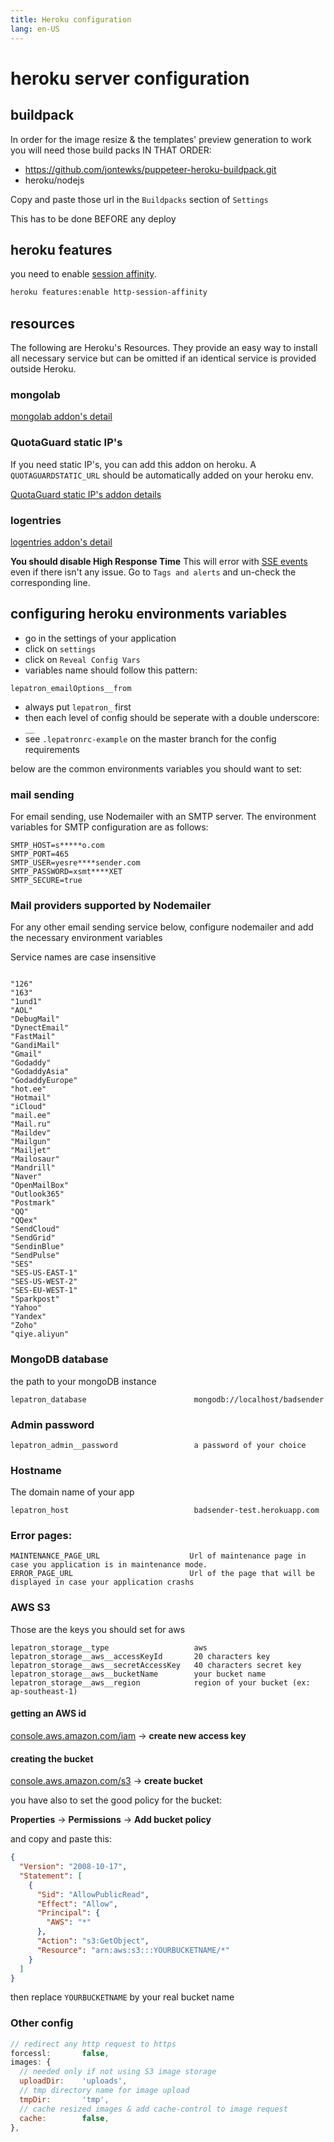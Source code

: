 ```yaml
---
title: Heroku configuration
lang: en-US
---
```


# heroku server configuration

## buildpack

In order for the image resize & the templates' preview generation to work you will need those build packs IN THAT ORDER:

- https://github.com/jontewks/puppeteer-heroku-buildpack.git
- heroku/nodejs

Copy and paste those url in the `Buildpacks` section of `Settings`

This has to be done BEFORE any deploy

## heroku features

you need to enable [session affinity](https://devcenter.heroku.com/articles/session-affinity).

```sh
heroku features:enable http-session-affinity
```

## resources

The following are Heroku's Resources.
They provide an easy way to install all necessary service but can be omitted if an identical service is provided outside Heroku.

### mongolab

[mongolab addon's detail](https://devcenter.heroku.com/articles/mongolab)

### QuotaGuard static IP's

If you need static IP's, you can add this addon on heroku.
A `QUOTAGUARDSTATIC_URL` should be automatically added on your heroku env.

[QuotaGuard static IP's addon details](https://elements.heroku.com/addons/quotaguardstatic)

### logentries

[logentries addon's detail](https://devcenter.heroku.com/articles/logentries)

**You should disable High Response Time**
This will error with [SSE events](https://developer.mozilla.org/en-US/docs/Web/API/Server-sent_events) even if there isn't any issue.
Go to `Tags and alerts` and un-check the corresponding line.

## configuring heroku environments variables

- go in the settings of your application
- click on `settings`
- click on `Reveal Config Vars`
- variables name should follow this pattern:

```
lepatron_emailOptions__from
```

- always put `lepatron_` first
- then each level of config should be seperate with a double underscore: `__`
- see `.lepatronrc-example` on the master branch for the config requirements

below are the common environments variables you should want to set:

### mail sending

For email sending, use Nodemailer with an SMTP server. The environment variables for SMTP configuration are as follows:

```
SMTP_HOST=s*****o.com
SMTP_PORT=465
SMTP_USER=yesre****sender.com
SMTP_PASSWORD=xsmt****XET
SMTP_SECURE=true
```

### Mail providers supported by Nodemailer

For any other email sending service below, configure nodemailer and add the necessary environment variables

Service names are case insensitive

```

"126"
"163"
"1und1"
"AOL"
"DebugMail"
"DynectEmail"
"FastMail"
"GandiMail"
"Gmail"
"Godaddy"
"GodaddyAsia"
"GodaddyEurope"
"hot.ee"
"Hotmail"
"iCloud"
"mail.ee"
"Mail.ru"
"Maildev"
"Mailgun"
"Mailjet"
"Mailosaur"
"Mandrill"
"Naver"
"OpenMailBox"
"Outlook365"
"Postmark"
"QQ"
"QQex"
"SendCloud"
"SendGrid"
"SendinBlue"
"SendPulse"
"SES"
"SES-US-EAST-1"
"SES-US-WEST-2"
"SES-EU-WEST-1"
"Sparkpost"
"Yahoo"
"Yandex"
"Zoho"
"qiye.aliyun"

```

### MongoDB database

the path to your mongoDB instance

```
lepatron_database                        mongodb://localhost/badsender
```

### Admin password

```
lepatron_admin__password                 a password of your choice
```

### Hostname

The domain name of your app

```
lepatron_host                            badsender-test.herokuapp.com
```

### Error pages:

```
MAINTENANCE_PAGE_URL                    Url of maintenance page in case you application is in maintenance mode.
ERROR_PAGE_URL                          Url of the page that will be displayed in case your application crashs
```

### AWS S3

Those are the keys you should set for aws

```
lepatron_storage__type                   aws
lepatron_storage__aws__accessKeyId       20 characters key
lepatron_storage__aws__secretAccessKey   40 characters secret key
lepatron_storage__aws__bucketName        your bucket name
lepatron_storage__aws__region            region of your bucket (ex: ap-southeast-1)
```

#### getting an AWS id

[console.aws.amazon.com/iam](https://console.aws.amazon.com/iam) -> **create new access key**

#### creating the bucket

[console.aws.amazon.com/s3](https://console.aws.amazon.com/s3) -> **create bucket**

you have also to set the good policy for the bucket:

**Properties** -> **Permissions** -> **Add bucket policy**

and copy and paste this:

```json
{
  "Version": "2008-10-17",
  "Statement": [
    {
      "Sid": "AllowPublicRead",
      "Effect": "Allow",
      "Principal": {
        "AWS": "*"
      },
      "Action": "s3:GetObject",
      "Resource": "arn:aws:s3:::YOURBUCKETNAME/*"
    }
  ]
}
```

then replace `YOURBUCKETNAME` by your real bucket name

### Other config

```js
// redirect any http request to https
forcessl:       false,
images: {
  // needed only if not using S3 image storage
  uploadDir:    'uploads',
  // tmp directory name for image upload
  tmpDir:       'tmp',
  // cache resized images & add cache-control to image request
  cache:        false,
},
```

